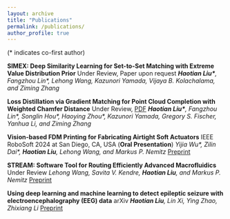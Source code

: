 ```yaml
---
layout: archive
title: "Publications"
permalink: /publications/
author_profile: true
---
```

(* indicates co-first author)

**SIMEX: Deep Similarity Learning for Set-to-Set Matching with Extreme Value Distribution Prior** Under Review, Paper upon request
***Haotian Liu\***, Fangzhou Lin\*, Lehong Wang, Kazunori Yamada, Vijaya B. Kolachalama, and Ziming Zhang*

**Loss Distillation via Gradient Matching for Point Cloud Completion with Weighted Chamfer Distance** Under Review, [PDF](https://Andyliu7081.github.io/files/Loss_Distillation_via_Gradient_Matching.pdf)
***Haotian Liu\***, Fangzhou Lin\*, Songlin Hou\*, Haoying Zhou\*, Kazunori Yamada, Gregory S. Fischer, Yanhua Li, and Ziming Zhang*

**Vision-based FDM Printing for Fabricating Airtight Soft Actuators** IEEE RoboSoft 2024 at San Diego, CA, USA (**Oral Presentation**)
*Yijia Wu\*, Zilin Dai\*, **Haotian Liu**, Lehong Wang, and Markus P. Nemitz* [Preprint](https://arxiv.org/abs/2312.01135)

**STREAM: Software Tool for Routing Efficiently Advanced Macrofluidics** Under Review
*Lehong Wang, Savita V. Kendre, **Haotian Liu**, and Markus P. Nemitz* [Preprint](https://arxiv.org/abs/2312.01130)

**Using deep learning and machine learning to detect epileptic seizure with electroencephalography (EEG) data** arXiv
***Haotian Liu**, Lin Xi, Ying Zhao, Zhixiang Li* [Preprint](https://arxiv.org/abs/1910.02544)
